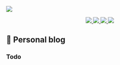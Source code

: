 ![](https://static.skynian.cn/18-12-25/2092366.jpg)

<div align="center" class="show-in-github">
  <a href="https://skynian.com/">
    <img src="https://img.shields.io/badge/Online-阅读-success.svg?style=popout-square">
  </a>
  <a href="https://github.com/sijianian">
    <img src="https://img.shields.io/badge/Author-墨客-blueviolet.svg?style=popout-square">
  </a>
  <a href="#">
    <img src="https://img.shields.io/badge/License-MIT-blue.svg?style=popout-square">
  </a>
  <a href="https://skynian.com/">
    <img src="https://img.shields.io/badge/About-前端 | 算法 | 工具-fa8c16.svg?style=popout-square">
  </a>
</div>

## 🌈 Personal blog

### Todo

